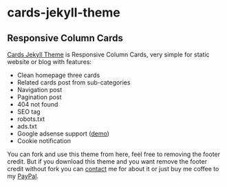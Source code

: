 # cards-jekyll-theme
## Responsive Column Cards

<a href="https://mohamadrido.github.io/cards-jekyll-theme">Cards Jekyll Theme</a> is Responsive Column Cards, very simple for static website or blog with features:

   - Clean homepage three cards
   - Related cards post from sub-categories
   - Navigation post
   - Pagination post
   - 404 not found
   - SEO tag
   - robots.txt
   - ads.txt
   - Google adsense support (<a href="https://mohamadrido.com">demo</a>)
   - Cookie notification

You can fork and use this theme from here, feel free to removing the footer credit. But if you download this theme and you want remove the footer credit without fork you can <a href="https://mohamadrido.com/contact">contact</a> me for about it or just buy me coffee to my <a href="https://paypal.me/mohamadrido">PayPal</a>.
